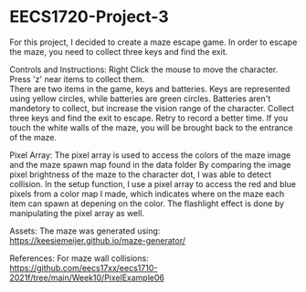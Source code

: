 # EECS1720-Project-3

For this project, I decided to create a maze escape game. In order to escape the maze, you need to collect three keys and find the exit. 

Controls and Instructions: 
Right Click the mouse to move the character. 
Press 'z' near items to collect them.  
There are two items in the game, keys and batteries. Keys are represented using yellow circles, while batteries are green circles. Batteries aren't mandetory to collect, but increase the vision range of the character. Collect three keys and find the exit to escape. Retry to record a better time.
If you touch the white walls of the maze, you will be brought back to the entrance of the maze. 

Pixel Array: 
The pixel array is used to access the colors of the maze image and the maze spawn map found in the data folder
By comparing the image pixel brightness of the maze to the character dot, I was able to detect collision.
In the setup function, I use a pixel array to access the red and blue pixels from a color map I made, which indicates where on the maze each item can spawn at depening on the color.
The flashlight effect is done by manipulating the pixel array as well.

Assets:
The maze was generated using: https://keesiemeijer.github.io/maze-generator/

References:
For maze wall collisions: https://github.com/eecs17xx/eecs1710-2021f/tree/main/Week10/PixelExample06
